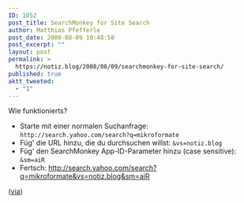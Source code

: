 ```yaml
---
ID: 1052
post_title: SearchMonkey for Site Search
author: Matthias Pfefferle
post_date: 2008-08-09 10:48:58
post_excerpt: ""
layout: post
permalink: >
  https://notiz.blog/2008/08/09/searchmonkey-for-site-search/
published: true
aktt_tweeted:
  - "1"
---
```

Wie funktionierts?

<ul><li>Starte mit einer normalen Suchanfrage: <code>http://search.yahoo.com/search?q=mikroformate</code></li>
<li>Füg' die URL hinzu, die du durchsuchen willst: <code>&vs=notiz.blog</code></li>
<li>Füg' den SearchMonkey App-ID-Parameter hinzu (case sensitive): <code>&sm=aiR</code></li>
<li>Fertsch: <a href="http://search.yahoo.com/search?q=mikroformate&vs=notiz.blog&sm=aiR">http://search.yahoo.com/search?q=mikroformate&vs=notiz.blog&sm=aiR</a></li></ul>

(<a href="http://developer.yahoo.net/blog/archives/2008/08/searchmonkey_fo.html">via</a>)